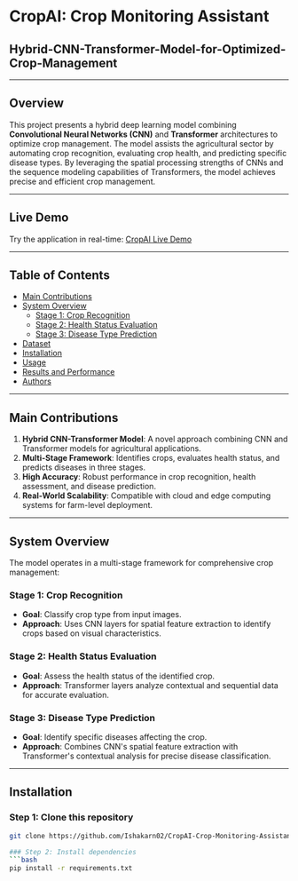 # CropAI: Crop Monitoring Assistant
## Hybrid-CNN-Transformer-Model-for-Optimized-Crop-Management

---

## Overview
This project presents a hybrid deep learning model combining **Convolutional Neural Networks (CNN)** and **Transformer** architectures to optimize crop management. The model assists the agricultural sector by automating crop recognition, evaluating crop health, and predicting specific disease types. By leveraging the spatial processing strengths of CNNs and the sequence modeling capabilities of Transformers, the model achieves precise and efficient crop management.

---

## Live Demo
Try the application in real-time: [CropAI Live Demo](https://ishakarn02-cropai-crop-monitoring-assistant-web-cfbgle.streamlit.app/)

---

## Table of Contents
- [Main Contributions](#main-contributions)
- [System Overview](#system-overview)
  - [Stage 1: Crop Recognition](#stage-1-crop-recognition)
  - [Stage 2: Health Status Evaluation](#stage-2-health-status-evaluation)
  - [Stage 3: Disease Type Prediction](#stage-3-disease-type-prediction)
- [Dataset](#dataset)
- [Installation](#installation)
- [Usage](#usage)
- [Results and Performance](#results-and-performance)
- [Authors](#authors)

---

## Main Contributions
1. **Hybrid CNN-Transformer Model**: A novel approach combining CNN and Transformer models for agricultural applications.
2. **Multi-Stage Framework**: Identifies crops, evaluates health status, and predicts diseases in three stages.
3. **High Accuracy**: Robust performance in crop recognition, health assessment, and disease prediction.
4. **Real-World Scalability**: Compatible with cloud and edge computing systems for farm-level deployment.

---

## System Overview
The model operates in a multi-stage framework for comprehensive crop management:

### Stage 1: Crop Recognition
- **Goal**: Classify crop type from input images.
- **Approach**: Uses CNN layers for spatial feature extraction to identify crops based on visual characteristics.

### Stage 2: Health Status Evaluation
- **Goal**: Assess the health status of the identified crop.
- **Approach**: Transformer layers analyze contextual and sequential data for accurate evaluation.

### Stage 3: Disease Type Prediction
- **Goal**: Identify specific diseases affecting the crop.
- **Approach**: Combines CNN's spatial feature extraction with Transformer's contextual analysis for precise disease classification.

---

## Installation
### Step 1: Clone this repository
```bash
git clone https://github.com/Ishakarn02/CropAI-Crop-Monitoring-Assistant.git .

### Step 2: Install dependencies
```bash
pip install -r requirements.txt
